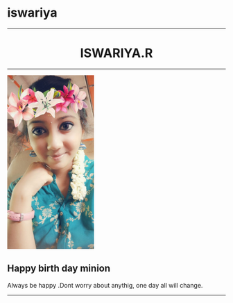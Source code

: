# iswariya
<html>
<body>
<head><title>BIRTH DAY</title></head>
<hr size=3 noshade>
<h1><center>ISWARIYA.R</center></h1>
<hr size=3 noshade>
<img src=iswariya.JPG height=400px width=200px>
<h2>Happy birth day minion</h2>
<p>Always be happy .Dont worry about anythig, one day all will change.</p>
<hr size=3 noshade>
</body
</html>
